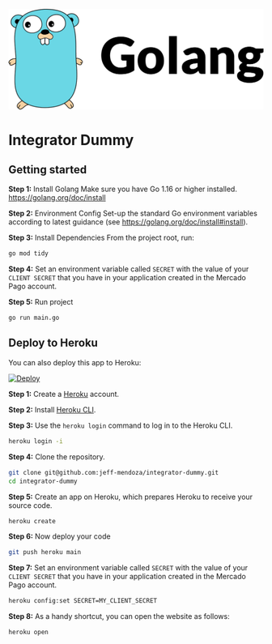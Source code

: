 ![golang logo](golang_logo.png)

# Integrator Dummy

## Getting started

**Step 1:** Install Golang
Make sure you have Go 1.16 or higher installed.
https://golang.org/doc/install

**Step 2:** Environment Config
Set-up the standard Go environment variables according to latest guidance (see https://golang.org/doc/install#install).

**Step 3:** Install Dependencies
From the project root, run:
```bash
go mod tidy
```

**Step 4:** Set an environment variable called `SECRET` with the value of your `CLIENT SECRET` that you have in your application created in the Mercado Pago account.

**Step 5:** Run project
```bash
go run main.go
```

## Deploy to Heroku
You can also deploy this app to Heroku:

[![Deploy](https://www.herokucdn.com/deploy/button.svg)](https://heroku.com/deploy)

**Step 1:** Create a [Heroku](https://signup.heroku.com/dc) account.

**Step 2:** Install [Heroku CLI](https://devcenter.heroku.com/articles/getting-started-with-go#set-up).

**Step 3:** Use the `heroku login` command to log in to the Heroku CLI.
```bash
heroku login -i
```

**Step 4:** Clone the repository.
```bash
git clone git@github.com:jeff-mendoza/integrator-dummy.git
cd integrator-dummy
```

**Step 5:** Create an app on Heroku, which prepares Heroku to receive your source code.
```bash
heroku create
```

**Step 6:** Now deploy your code
```bash
git push heroku main
```

**Step 7:** Set an environment variable called `SECRET` with the value of your` CLIENT SECRET` that you have in your application created in the Mercado Pago account.
```bash
heroku config:set SECRET=MY_CLIENT_SECRET
```

**Step 8:** As a handy shortcut, you can open the website as follows:
```bash
heroku open
```
